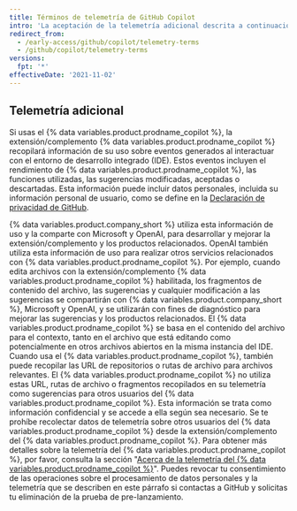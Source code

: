 ```yaml
---
title: Términos de telemetría de GitHub Copilot
intro: 'La aceptación de la telemetría adicional descrita a continuación es una condición para unirse a la lista de espera para la prueba de pre-lanzamiento de {% data variables.product.prodname_copilot %} y para usar {% data variables.product.prodname_copilot %} durante la prueba de pre-lanzamiento.'
redirect_from:
  - /early-access/github/copilot/telemetry-terms
  - /github/copilot/telemetry-terms
versions:
  fpt: '*'
effectiveDate: '2021-11-02'
---
```


## Telemetría adicional

Si usas el {% data variables.product.prodname_copilot %}, la extensión/complemento {% data variables.product.prodname_copilot %} recopilará información de su uso sobre eventos generados al interactuar con el entorno de desarrollo integrado (IDE). Estos eventos incluyen el rendimiento de {% data variables.product.prodname_copilot %}, las funciones utilizadas, las sugerencias modificadas, aceptadas o descartadas. Esta información puede incluir datos personales, incluida su información personal de usuario, como se define en la [Declaración de privacidad de GitHub](/github/site-policy/github-privacy-statement).

{% data variables.product.company_short %} utiliza esta información de uso y la comparte con Microsoft y OpenAI, para desarrollar y mejorar la extensión/complemento y los productos relacionados. OpenAI también utiliza esta información de uso para realizar otros servicios relacionados con {% data variables.product.prodname_copilot %}. Por ejemplo, cuando edita archivos con la extensión/complemento {% data variables.product.prodname_copilot %} habilitada, los fragmentos de contenido del archivo, las sugerencias y cualquier modificación a las sugerencias se compartirán con {% data variables.product.company_short %}, Microsoft y OpenAI, y se utilizarán con fines de diagnóstico para mejorar las sugerencias y los productos relacionados. El {% data variables.product.prodname_copilot %} se basa en el contenido del archivo para el contexto, tanto en el archivo que está editando como potencialmente en otros archivos abiertos en la misma instancia del IDE. Cuando usa el {% data variables.product.prodname_copilot %}, también puede recopilar las URL de repositorios o rutas de archivo para archivos relevantes. El {% data variables.product.prodname_copilot %} no utiliza estas URL, rutas de archivo o fragmentos recopilados en su telemetría como sugerencias para otros usuarios del {% data variables.product.prodname_copilot %}. Esta información se trata como información confidencial y se accede a ella según sea necesario. Se te prohíbe recolectar datos de telemetría sobre otros usuarios del {% data variables.product.prodname_copilot %} desde la extensión/complemento del {% data variables.product.prodname_copilot %}. Para obtener más detalles sobre la telemetría del {% data variables.product.prodname_copilot %}, por favor, consulta la sección "[Acerca de la telemetría del {% data variables.product.prodname_copilot %}](/github/copilot/about-github-copilot-telemetry)". Puedes revocar tu consentimiento de las operaciones sobre el procesamiento de datos personales y la telemetría que se describen en este párrafo si contactas a GitHub y solicitas tu eliminación de la prueba de pre-lanzamiento.

